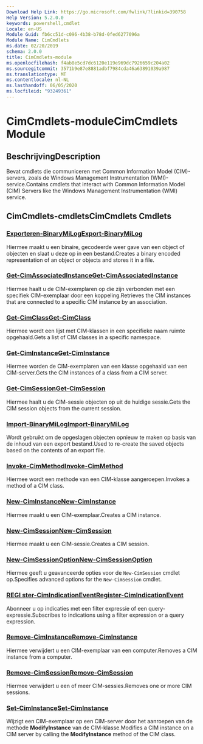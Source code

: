 ```yaml
---
Download Help Link: https://go.microsoft.com/fwlink/?linkid=390758
Help Version: 5.2.0.0
keywords: powershell,cmdlet
Locale: en-US
Module Guid: fb6cc51d-c096-4b38-b78d-0fed6277096a
Module Name: CimCmdlets
ms.date: 02/20/2019
schema: 2.0.0
title: CimCmdlets-module
ms.openlocfilehash: f4ab8e5cd7dc6120e119e969dc7926659c204a02
ms.sourcegitcommit: 3571b9e87e8881adbf7984cda46a63891039a987
ms.translationtype: MT
ms.contentlocale: nl-NL
ms.lasthandoff: 06/05/2020
ms.locfileid: "93249361"
---
```

# <span data-ttu-id="0c7ba-103">CimCmdlets-module</span><span class="sxs-lookup"><span data-stu-id="0c7ba-103">CimCmdlets Module</span></span>

## <span data-ttu-id="0c7ba-104">Beschrijving</span><span class="sxs-lookup"><span data-stu-id="0c7ba-104">Description</span></span>

<span data-ttu-id="0c7ba-105">Bevat cmdlets die communiceren met Common Information Model (CIM)-servers, zoals de Windows Management Instrumentation (WMI)-service.</span><span class="sxs-lookup"><span data-stu-id="0c7ba-105">Contains cmdlets that interact with Common Information Model (CIM) Servers like the Windows Management Instrumentation (WMI) service.</span></span>

## <span data-ttu-id="0c7ba-106">CimCmdlets-cmdlets</span><span class="sxs-lookup"><span data-stu-id="0c7ba-106">CimCmdlets Cmdlets</span></span>

### [<span data-ttu-id="0c7ba-107">Exporteren-BinaryMiLog</span><span class="sxs-lookup"><span data-stu-id="0c7ba-107">Export-BinaryMiLog</span></span>](Export-BinaryMiLog.md)
<span data-ttu-id="0c7ba-108">Hiermee maakt u een binaire, gecodeerde weer gave van een object of objecten en slaat u deze op in een bestand.</span><span class="sxs-lookup"><span data-stu-id="0c7ba-108">Creates a binary encoded representation of an object or objects and stores it in a file.</span></span>

### [<span data-ttu-id="0c7ba-109">Get-CimAssociatedInstance</span><span class="sxs-lookup"><span data-stu-id="0c7ba-109">Get-CimAssociatedInstance</span></span>](Get-CimAssociatedInstance.md)
<span data-ttu-id="0c7ba-110">Hiermee haalt u de CIM-exemplaren op die zijn verbonden met een specifiek CIM-exemplaar door een koppeling.</span><span class="sxs-lookup"><span data-stu-id="0c7ba-110">Retrieves the CIM instances that are connected to a specific CIM instance by an association.</span></span>

### [<span data-ttu-id="0c7ba-111">Get-CimClass</span><span class="sxs-lookup"><span data-stu-id="0c7ba-111">Get-CimClass</span></span>](Get-CimClass.md)
<span data-ttu-id="0c7ba-112">Hiermee wordt een lijst met CIM-klassen in een specifieke naam ruimte opgehaald.</span><span class="sxs-lookup"><span data-stu-id="0c7ba-112">Gets a list of CIM classes in a specific namespace.</span></span>

### [<span data-ttu-id="0c7ba-113">Get-CimInstance</span><span class="sxs-lookup"><span data-stu-id="0c7ba-113">Get-CimInstance</span></span>](Get-CimInstance.md)
<span data-ttu-id="0c7ba-114">Hiermee worden de CIM-exemplaren van een klasse opgehaald van een CIM-server.</span><span class="sxs-lookup"><span data-stu-id="0c7ba-114">Gets the CIM instances of a class from a CIM server.</span></span>

### [<span data-ttu-id="0c7ba-115">Get-CimSession</span><span class="sxs-lookup"><span data-stu-id="0c7ba-115">Get-CimSession</span></span>](Get-CimSession.md)
<span data-ttu-id="0c7ba-116">Hiermee haalt u de CIM-sessie objecten op uit de huidige sessie.</span><span class="sxs-lookup"><span data-stu-id="0c7ba-116">Gets the CIM session objects from the current session.</span></span>

### [<span data-ttu-id="0c7ba-117">Import-BinaryMiLog</span><span class="sxs-lookup"><span data-stu-id="0c7ba-117">Import-BinaryMiLog</span></span>](Import-BinaryMiLog.md)
<span data-ttu-id="0c7ba-118">Wordt gebruikt om de opgeslagen objecten opnieuw te maken op basis van de inhoud van een export bestand.</span><span class="sxs-lookup"><span data-stu-id="0c7ba-118">Used to re-create the saved objects based on the contents of an export file.</span></span>

### [<span data-ttu-id="0c7ba-119">Invoke-CimMethod</span><span class="sxs-lookup"><span data-stu-id="0c7ba-119">Invoke-CimMethod</span></span>](Invoke-CimMethod.md)
<span data-ttu-id="0c7ba-120">Hiermee wordt een methode van een CIM-klasse aangeroepen.</span><span class="sxs-lookup"><span data-stu-id="0c7ba-120">Invokes a method of a CIM class.</span></span>

### [<span data-ttu-id="0c7ba-121">New-CimInstance</span><span class="sxs-lookup"><span data-stu-id="0c7ba-121">New-CimInstance</span></span>](New-CimInstance.md)
<span data-ttu-id="0c7ba-122">Hiermee maakt u een CIM-exemplaar.</span><span class="sxs-lookup"><span data-stu-id="0c7ba-122">Creates a CIM instance.</span></span>

### [<span data-ttu-id="0c7ba-123">New-CimSession</span><span class="sxs-lookup"><span data-stu-id="0c7ba-123">New-CimSession</span></span>](New-CimSession.md)
<span data-ttu-id="0c7ba-124">Hiermee maakt u een CIM-sessie.</span><span class="sxs-lookup"><span data-stu-id="0c7ba-124">Creates a CIM session.</span></span>

### [<span data-ttu-id="0c7ba-125">New-CimSessionOption</span><span class="sxs-lookup"><span data-stu-id="0c7ba-125">New-CimSessionOption</span></span>](New-CimSessionOption.md)
<span data-ttu-id="0c7ba-126">Hiermee geeft u geavanceerde opties voor de `New-CimSession` cmdlet op.</span><span class="sxs-lookup"><span data-stu-id="0c7ba-126">Specifies advanced options for the `New-CimSession` cmdlet.</span></span>

### [<span data-ttu-id="0c7ba-127">REGI ster-CimIndicationEvent</span><span class="sxs-lookup"><span data-stu-id="0c7ba-127">Register-CimIndicationEvent</span></span>](Register-CimIndicationEvent.md)
<span data-ttu-id="0c7ba-128">Abonneer u op indicaties met een filter expressie of een query-expressie.</span><span class="sxs-lookup"><span data-stu-id="0c7ba-128">Subscribes to indications using a filter expression or a query expression.</span></span>

### [<span data-ttu-id="0c7ba-129">Remove-CimInstance</span><span class="sxs-lookup"><span data-stu-id="0c7ba-129">Remove-CimInstance</span></span>](Remove-CimInstance.md)
<span data-ttu-id="0c7ba-130">Hiermee verwijdert u een CIM-exemplaar van een computer.</span><span class="sxs-lookup"><span data-stu-id="0c7ba-130">Removes a CIM instance from a computer.</span></span>

### [<span data-ttu-id="0c7ba-131">Remove-CimSession</span><span class="sxs-lookup"><span data-stu-id="0c7ba-131">Remove-CimSession</span></span>](Remove-CimSession.md)
<span data-ttu-id="0c7ba-132">Hiermee verwijdert u een of meer CIM-sessies.</span><span class="sxs-lookup"><span data-stu-id="0c7ba-132">Removes one or more CIM sessions.</span></span>

### [<span data-ttu-id="0c7ba-133">Set-CimInstance</span><span class="sxs-lookup"><span data-stu-id="0c7ba-133">Set-CimInstance</span></span>](Set-CimInstance.md)
<span data-ttu-id="0c7ba-134">Wijzigt een CIM-exemplaar op een CIM-server door het aanroepen van de methode **ModifyInstance** van de CIM-klasse.</span><span class="sxs-lookup"><span data-stu-id="0c7ba-134">Modifies a CIM instance on a CIM server by calling the **ModifyInstance** method of the CIM class.</span></span>
